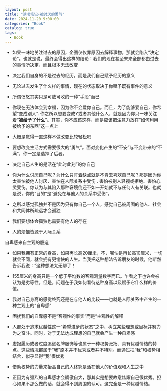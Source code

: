 ```yaml
---
layout: post
title: "读书笔记-被讨厌的勇气"
date: 2024-11-20 9:00:00
categories: "Book"
catalog: true
tags:
  - Book
---
```



+ 如果一味地关注过去的原因，企图仅仅靠原因去解释事物，那就会陷入“决定论”。也就是说，最终会得出这样的结论：我们的现在甚至末来全部都由过去的事情所决定，而且根本无法改变


+ 决定我们自身的不是过去的经历，而是我们自己赋予经历的意义
+ 无论过去发生了什么样的事情，现在的状态取决于你赋予既有事件的意义

+ 所谓愤怒其实只是可放可收的一种“手段”而已


+ 你现在无法体会到幸福，因为你不会爱你自己。而且，为了能够爱自己，你希望“变成别人”. 你之所以想要变成Y或者其他什么人，就是因为你只一味关注着“<strong>被给予了什么</strong>”。其实，你不应该这样，而是应该把注意力放在“如何利用被给予的东西”这一点上

+ 大概是觉得一直这样不做改变比较轻松吧

+ 要想改变生活方式需要很大的“勇气”。面对变化产生的“不安”与不变带来的“不满”，你一定是选择了后者。


+ 决定自己人生的是活在“此时此刻”的你自己

+ 你为什么讨厌自己呢？为什么只盯着缺点就是不肯去喜欢自己呢？那是因为你太害怕被他人讨厌、害怕在人际关系中受伤
. 害怕被别人轻视或拒绝、害怕心灵受伤。你认为与其陷入那种窘境倒还不如一开始就不与任何人有关联。也就是说，你的“目的”是“避免在与他人的关系中受伤”。

+ 之所以感觉孤独并不是因为只有你自己一个人，感觉自己被周围的他人、社会和共同体所疏远才会孤独

+ 我们要想体会孤独也需要有他人的存在

+ 人的烦恼皆源于人际关系


自卑感来自主观的臆造

+ 如果我拥有正常的身高，如果再长高20厘米，不，哪怕是再长高10厘米，一切就会不同，就会拥有更愉快的人生。当我把这种想法告诉朋友的时候，他断然告诉我说：“这种想法太无聊了！

+ 155厘米的身高只是一个低于平均数的客观测量数字而已。乍看之下也许会被认为是劣等性。但是，问题在于我如何看待这种身高以及赋予它什么样的价值。

+ 我对自己身高的感觉终究还是在与他人的比较——也就是人际关系中产生的一种主观上的“自卑感"

+ 困扰我们的自卑感不是“客观性的事实”而是“主观性的解释

+ 人都处于追求优越性这一“希望进步的状态”之中，树立某些理想或目标并努力为之奋斗。同时，对于无法达成理想的自己就会产生一种自卑感

+ 虚报履历或者过度追逐名牌服饰等也属于一种权势张扬、具有优越情结的特点。这些情况都属于“我”原本并不优秀或者并不特别。而通过把“我”和权势相结合，似乎显得“我”很优秀

+ 借助权势的力量来抬高自己的人终究是活在他人的价值观和人生之中

+ 正因为有强烈的自卑感才会骄傲自大，那其实是想要故意炫耀自己很优秀。担心如果不那么做的话，就会得不到周围的认可。这完全是一种优越情结。
